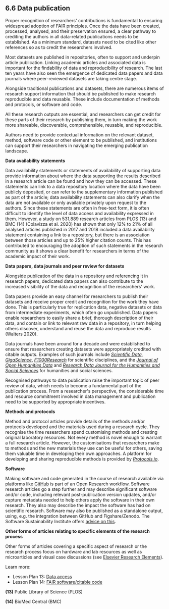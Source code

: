 ## 6.6 Data publication

Proper recognition of researchers&#39; contributions is fundamental to ensuring widespread adoption of FAIR principles. Once the data have been created, processed, analysed, and their preservation ensured, a clear pathway to crediting the authors in all data-related publications needs to be established. As a minimum standard, datasets need to be cited like other references so as to credit the researchers involved.

Most datasets are published in repositories, often to support and underpin article publication. Linking academic articles and associated data is important for the findability of data and reproducibility of research. The last ten years have also seen the emergence of dedicated data papers and data journals where peer-reviewed datasets are taking centre stage.

Alongside traditional publications and datasets, there are numerous items of research support information that should be published to make research reproducible and data reusable. These include documentation of methods and protocols, or software and code.

All these research outputs are essential, and researchers can get credit for these parts of their research by publishing them, in turn making the work more shareable, discoverable, comprehensible, reusable, and reproducible.

Authors need to provide contextual information on the relevant dataset, method, software code or other element to be published, and institutions can support their researchers in navigating the emerging publication landscape.

**Data availability statements**

Data availability statements or statements of availability of supporting data provide information about where the data supporting the results described in a research article can be found and how they can be accessed. These statements can link to a data repository location where the data have been publicly deposited, or can refer to the supplementary information published as part of the article; data availability statements can also clarify when the data are not available or only available privately upon request to the authors. Since these statements are often in free-text form, it is often difficult to identify the level of data access and availability expressed in them. However, a study on 531,889 research articles from PLOS (13) and BMC (14) (Colavizza et al. 2020) has shown that only 12% to 21% of all analysed articles published in 2017 and 2018 included a data availability statement containing a link to a repository, but there is an association between those articles and up to 25% higher citation counts. This has contributed to encouraging the adoption of such statements in the research community as it shows a clear benefit for researchers in terms of the academic impact of their work.

**Data papers, data journals and peer review for datasets**

Alongside publication of the data in a repository and referencing it in research papers, dedicated data papers can also contribute to the increased visibility of the data and recognition of the researchers&#39; work.

Data papers provide an easy channel for researchers to publish their datasets and receive proper credit and recognition for the work they have done. This is particularly true for replication data, negative datasets or data from intermediate experiments, which often go unpublished. Data papers enable researchers to easily share a brief, thorough description of their data, and contain or link to relevant raw data in a repository, in turn helping others discover, understand and reuse the data and reproduce results (Walters 2020).

Data journals have been around for a decade and were established to ensure that researchers creating datasets were appropriately credited with citable outputs. Examples of such journals include [_Scientific Data_](http://www.nature.com/sdata), [_GigaScience_](http://www.academic.oup.com/gigascience), [_F1000Research_](https://f1000research.com/) for scientific disciplines, and the [_Journal of Open Humanities Data_](https://openhumanitiesdata.metajnl.com/) and [_Research Data Journal for the Humanities and Social Sciences_](https://brill.com/view/journals/rdj/rdj-overview.xml) for humanities and social sciences.

Recognised pathways to data publication raise the important topic of peer review of data, which needs to become a fundamental part of the publication process. From a researcher&#39;s perspective, the considerable time and resource commitment involved in data management and publication need to be supported by appropriate incentives.

**Methods and protocols**

Method and protocol articles provide details of the methods and/or protocols developed and the materials used during a research cycle. They recognise the time researchers spend customising methods and creating original laboratory resources. Not every method is novel enough to warrant a full research article. However, the customisations that researchers make to methods and the new materials they use can be useful for others, saving them valuable time in developing their own approaches. A platform for developing and sharing reproducible methods is provided by [_Protocols.io_](http://www.protocols.io/).

**Software**

Making software and code generated in the course of research available via platforms like [GitHub](https://github.com/) is part of an Open Research workflow. Software research articles go a step further and may describe significant software and/or code, including relevant post-publication version updates, and/or capture metadata needed to help others apply the software in their own research. They also may describe the impact the software has had on scientific research. Software may also be published as a standalone output, using, e.g. the integration between GitHub and Figshare/Zenodo. The Software Sustainability Institute offers [advice on this](https://www.software.ac.uk/which-journals-should-i-publish-my-software).

**Other forms of articles relating to specific elements of the research process**

Other forms of articles covering a specific aspect of research or the research process focus on hardware and lab resources as well as microarticles and visual case discussions (see [Elsevier Research Elements](https://www.elsevier.com/authors/tools-and-resources/research-elements)).

Learn more:

- Lesson Plan 13: [Data access](../5FAIRlessonPlans/13LessonPlan.md)
- Lesson Plan 14: [FAIR software/citable code](../5FAIRlessonPlans/14LessonPlan.md)

**(13)** Public Library of Science (PLOS)

**(14)** BioMed Central (BMC)
